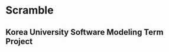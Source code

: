 Scramble
============================================================================
Korea University Software Modeling Term Project
----------------------------------------------------------------------------
